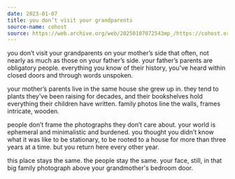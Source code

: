 ```yaml
---
date: 2023-01-07
title: you don’t visit your grandparents
source-name: cohost
source: https://web.archive.org/web/20250107072543mp_/https://cohost.org/fishfood/post/795340-you-don-t-visit-your
---
```


you don’t visit your grandparents on your mother’s side that often, not nearly as much as those on your father’s side. your father’s parents are obligatory people. everything you know of their history, you've heard within closed doors and through words unspoken.

your mother’s parents live in the same house she grew up in. they tend to plants they’ve been raising for decades, and their bookshelves hold everything their children have written. family photos line the walls, frames intricate, wooden.

people don’t frame the photographs they don’t care about. your world is ephemeral and minimalistic and burdened. you thought you didn’t know what it was like to be stationary, to be rooted to a house for more than three years at a time. but you return here every other year.

this place stays the same. the people stay the same. your face, still, in that big family photograph above your grandmother's bedroom door.
